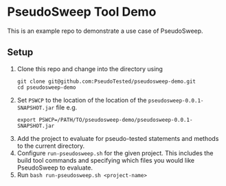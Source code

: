 # PseudoSweep Tool Demo 

This is an example repo to demonstrate a use case of PseudoSweep.

## Setup
1. Clone this repo and change into the directory using
    ```
    git clone git@github.com:PseudoTested/pseudosweep-demo.git
    cd pseudosweep-demo
    ```
2. Set `PSWCP` to the location of the location of the
   `pseudosweep-0.0.1-SNAPSHOT.jar` file e.g.
    ```
    export PSWCP=/PATH/TO/pseudosweep-demo/pseudosweep-0.0.1-SNAPSHOT.jar
    ```
3. Add the project to evaluate for pseudo-tested statements and methods to the
   current directory.
4. Configure `run-pseudosweep.sh` for the given project. This includes the
   build tool commands and specifying which files you would like PseudoSweep
   to evaluate.
5. Run `bash run-pseudosweep.sh <project-name>`

